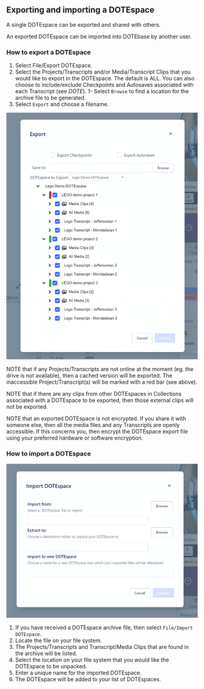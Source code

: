 ## Exporting and importing a DOTEspace

A single DOTEspace can be exported and shared with others.

An exported DOTEspace can be imported into DOTEbase by another user.

### How to export a DOTEspace

1. Select File/Export DOTEspace.
1. Select the Projects/Transcripts and/or Media/Transcript Clips that you would like to export in the DOTEspace.
The default is ALL.
You can also choose to include/exclude Checkpoints and Autosaves associated with each Transcript (see _DOTE_).
1- Select `Browse` to find a location for the archive file to be generated.
1. Select `Export` and choose a filename.

[![Export](images/dotespace/export.png)](images/dotespace/export.png)

NOTE that if any Projects/Transcripts are not online at the moment (eg. the drive is not available), then a cached version will be exported.
The inaccessible Project/Transcript(s) will be marked with a red bar (see above).

NOTE that if there are any clips from other DOTEspaces in Collections associated with a DOTEspace to be exported, then those external clips will not be exported.

NOTE that an exported DOTEspace is not encrypted.
If you share it with someone else, then all the media files and any Transcripts are openly accessible.
If this concerns you, then encrypt the DOTEspace export file using your preferred hardware or software encryption.

### How to import a DOTEspace

[![Export](images/dotespace/import.png)](images/dotespace/import.png)

1. If you have received a DOTEspace archive file, then select `File/Import DOTEspace`.
1. Locate the file on your file system.
1. The Projects/Transcripts and Transcript/Media Clips that are found in the archive will be listed.
1. Select the location on your file system that you would like the DOTEspace to be unpacked.
2. Enter a unique name for the imported DOTEspace.
3. The DOTEspace will be added to your list of DOTEspaces.
